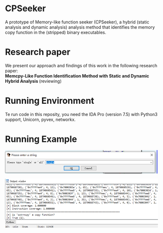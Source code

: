 # CPSeeker
A prototype of Memory-like function seeker (CPSeeker), a hybrid (static analysis and dynamic analysis) analysis method that identifies the memory copy function in the (stripped) binary executables.


# Research paper

We present our approach and findings of this work in the following research paper: <br>
<strong> Memcpy-Like Function Identification Method with Static and Dynamic Hybrid Analysis </strong> (reviewing)

# Running Environment

Te run code in this reposity, you need the IDA Pro (version 7.5) with Python3 support, Unicorn, pyvex, networkx.


# Running Example

![single](single.png "Single mode")

![output](output.png "Single mode")
